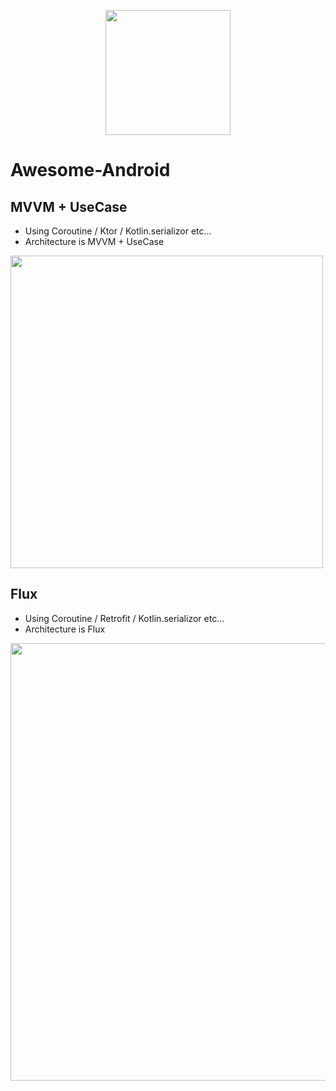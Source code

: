 <p align="center"><img width=200 src="https://github.com/trickring/Awesome-Android/blob/master/resource/app-icon.jpeg"></p>

# Awesome-Android

## MVVM + UseCase

- Using Coroutine / Ktor / Kotlin.serializor etc...
- Architecture is MVVM + UseCase

<img src="https://github.com/trickring/Awesome-Android/blob/master/resource/architecture-image-mvvm-usecase.png" width=500>

## Flux

- Using Coroutine / Retrofit / Kotlin.serializor etc...
- Architecture is Flux

<img src="https://github.com/trickring/Awesome-Android/blob/master/resource/architecture-image-flux.png" width=700>

